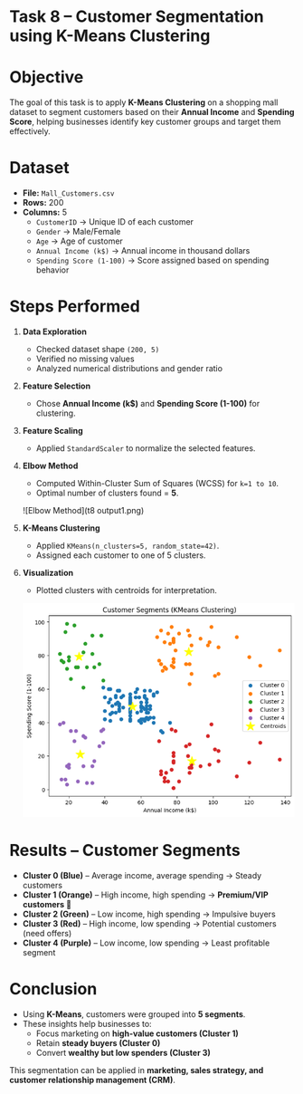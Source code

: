 #  Task 8 – Customer Segmentation using K-Means Clustering

#  Objective
The goal of this task is to apply **K-Means Clustering** on a shopping mall dataset to segment customers based on their **Annual Income** and **Spending Score**, helping businesses identify key customer groups and target them effectively.


# Dataset
- **File:** `Mall_Customers.csv`
- **Rows:** 200
- **Columns:** 5
  - `CustomerID` → Unique ID of each customer  
  - `Gender` → Male/Female  
  - `Age` → Age of customer  
  - `Annual Income (k$)` → Annual income in thousand dollars  
  - `Spending Score (1-100)` → Score assigned based on spending behavior  

# Steps Performed
1. **Data Exploration**
   - Checked dataset shape `(200, 5)`
   - Verified no missing values
   - Analyzed numerical distributions and gender ratio  

2. **Feature Selection**
   - Chose **Annual Income (k$)** and **Spending Score (1-100)** for clustering.  

3. **Feature Scaling**
   - Applied `StandardScaler` to normalize the selected features.  

4. **Elbow Method**
   - Computed Within-Cluster Sum of Squares (WCSS) for `k=1 to 10`.
   - Optimal number of clusters found = **5**.  

   ![Elbow Method](t8 output1.png)

5. **K-Means Clustering**
   - Applied `KMeans(n_clusters=5, random_state=42)`.
   - Assigned each customer to one of 5 clusters.  

6. **Visualization**
   - Plotted clusters with centroids for interpretation.  

   ![Customer Segments](download.png)


# Results – Customer Segments
- **Cluster 0 (Blue)** – Average income, average spending → Steady customers  
- **Cluster 1 (Orange)** – High income, high spending → **Premium/VIP customers 💎**  
- **Cluster 2 (Green)** – Low income, high spending → Impulsive buyers  
- **Cluster 3 (Red)** – High income, low spending → Potential customers (need offers)  
- **Cluster 4 (Purple)** – Low income, low spending → Least profitable segment  

# Conclusion
- Using **K-Means**, customers were grouped into **5 segments**.  
- These insights help businesses to:  
  - Focus marketing on **high-value customers (Cluster 1)**  
  - Retain **steady buyers (Cluster 0)**  
  - Convert **wealthy but low spenders (Cluster 3)**  

This segmentation can be applied in **marketing, sales strategy, and customer relationship management (CRM)**.  
